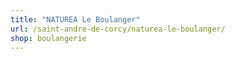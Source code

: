 ```yaml
---
title: "NATUREA Le Boulanger"
url: /saint-andre-de-corcy/naturea-le-boulanger/
shop: boulangerie
---
```

